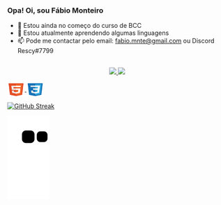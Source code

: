 ### Opa! Oi, sou Fábio Monteiro


- 🔭 Estou ainda no começo do curso de BCC
- 🌱 Estou atualmente aprendendo algumas linguagens
- 📫 Pode me contactar pelo email: fabio.mnte@gmail.com ou Discord Rescy#7799
##
<div align="center">
  <a href="https://github.com/">
  <img height="180em" src="https://github-readme-stats.vercel.app/api?username=fabio-mnte&show_icons=true&theme=tokyonight&include_all_commits=true&count_private=true"/>
  <img height="180em" src="https://github-readme-stats.vercel.app/api/top-langs/?username=fabio-mnte&layout=compact&langs_count=7&theme=tokyonight"/>
</div>
  <div style="display: inline_block"><br>
  <img align="center" alt="Fabio-HTML" height="30" width="40" src="https://raw.githubusercontent.com/devicons/devicon/master/icons/html5/html5-original.svg">
  <img align="center" alt="Fabio-CSS" height="30" width="40" src="https://raw.githubusercontent.com/devicons/devicon/master/icons/css3/css3-original.svg">
 </div>

![GitHub Streak](http://github-readme-streak-stats.herokuapp.com?user=Fabio-Mnte&theme=tokyonight_duo&date_format=j%20M%5B%20Y%5D)

![Snake animation](https://github.com/fabio-mnte/fabio-mnte/blob/output/github-contribution-grid-snake.svg)

